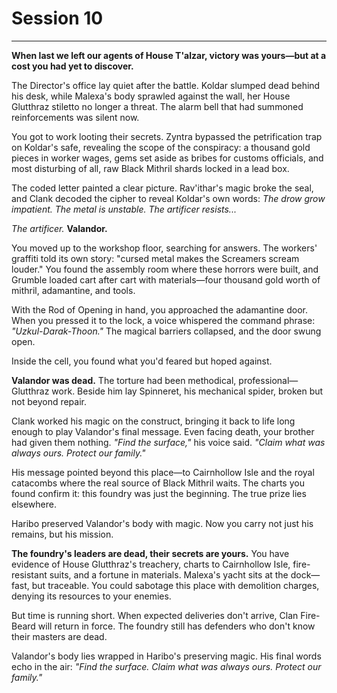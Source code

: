 # Session 10

---

**When last we left our agents of House T'alzar, victory was yours—but at a cost you had yet to discover.**

The Director's office lay quiet after the battle. Koldar slumped dead behind his desk, while Malexa's body sprawled against the wall, her House Glutthraz stiletto no longer a threat. The alarm bell that had summoned reinforcements was silent now.

You got to work looting their secrets. Zyntra bypassed the petrification trap on Koldar's safe, revealing the scope of the conspiracy: a thousand gold pieces in worker wages, gems set aside as bribes for customs officials, and most disturbing of all, raw Black Mithril shards locked in a lead box.

The coded letter painted a clear picture. Rav'ithar's magic broke the seal, and Clank decoded the cipher to reveal Koldar's own words: *The drow grow impatient. The metal is unstable. The artificer resists...*

*The artificer.* **Valandor.**

You moved up to the workshop floor, searching for answers. The workers' graffiti told its own story: "cursed metal makes the Screamers scream louder." You found the assembly room where these horrors were built, and Grumble loaded cart after cart with materials—four thousand gold worth of mithril, adamantine, and tools.

With the Rod of Opening in hand, you approached the adamantine door. When you pressed it to the lock, a voice whispered the command phrase: *"Uzkul-Darak-Thoon."* The magical barriers collapsed, and the door swung open.

Inside the cell, you found what you'd feared but hoped against.

**Valandor was dead.** The torture had been methodical, professional—Glutthraz work. Beside him lay Spinneret, his mechanical spider, broken but not beyond repair.

Clank worked his magic on the construct, bringing it back to life long enough to play Valandor's final message. Even facing death, your brother had given them nothing. *"Find the surface,"* his voice said. *"Claim what was always ours. Protect our family."*

His message pointed beyond this place—to Cairnhollow Isle and the royal catacombs where the real source of Black Mithril waits. The charts you found confirm it: this foundry was just the beginning. The true prize lies elsewhere.

Haribo preserved Valandor's body with magic. Now you carry not just his remains, but his mission.

**The foundry's leaders are dead, their secrets are yours.** You have evidence of House Glutthraz's treachery, charts to Cairnhollow Isle, fire-resistant suits, and a fortune in materials. Malexa's yacht sits at the dock—fast, but traceable. You could sabotage this place with demolition charges, denying its resources to your enemies.

But time is running short. When expected deliveries don't arrive, Clan Fire-Beard will return in force. The foundry still has defenders who don't know their masters are dead.

Valandor's body lies wrapped in Haribo's preserving magic. His final words echo in the air: *"Find the surface. Claim what was always ours. Protect our family."*

